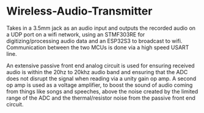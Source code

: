 # Wireless-Audio-Transmitter
Takes in a 3.5mm jack as an audio input and outputs the recorded audio on a UDP port on a wifi network, using an STMF303RE for digitizing/processing audio data and an ESP32S3 to broadcast to wifi. Communication between the two MCUs is done via a high speed USART line.

An extensive passive front end analog circuit is used for ensuring received audio is within the 20hz to 20khz audio band and ensuring that the ADC does not disrupt the signal when reading via a unity gain op amp. A second op amp is used as a voltage amplifier, to boost the sound of audio coming from things like songs and speeches, above the noise created by the limited range of the ADC and the thermal/resistor noise from the passive front end circuit.
